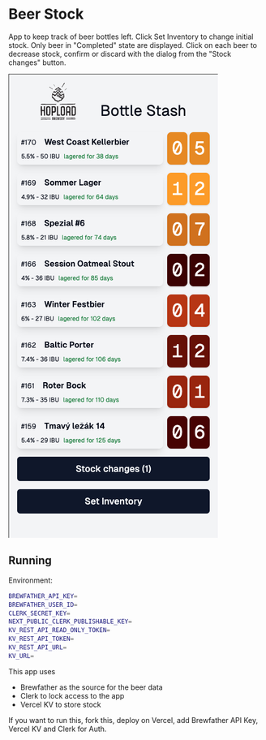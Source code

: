 # Beer Stock

App to keep track of beer bottles left. Click Set Inventory to change initial stock. Only beer in "Completed" state are displayed. Click on each beer to decrease stock, confirm or discard with the dialog from the "Stock changes" button.

![Screenshot](./screenshot.png)

## Running

Environment:

```bash
BREWFATHER_API_KEY=
BREWFATHER_USER_ID=
CLERK_SECRET_KEY=
NEXT_PUBLIC_CLERK_PUBLISHABLE_KEY=
KV_REST_API_READ_ONLY_TOKEN=
KV_REST_API_TOKEN=
KV_REST_API_URL=
KV_URL=
```

This app uses

* Brewfather as the source for the beer data
* Clerk to lock access to the app
* Vercel KV to store stock

If you want to run this, fork this, deploy on Vercel, add Brewfather API Key, Vercel KV and Clerk for Auth.

